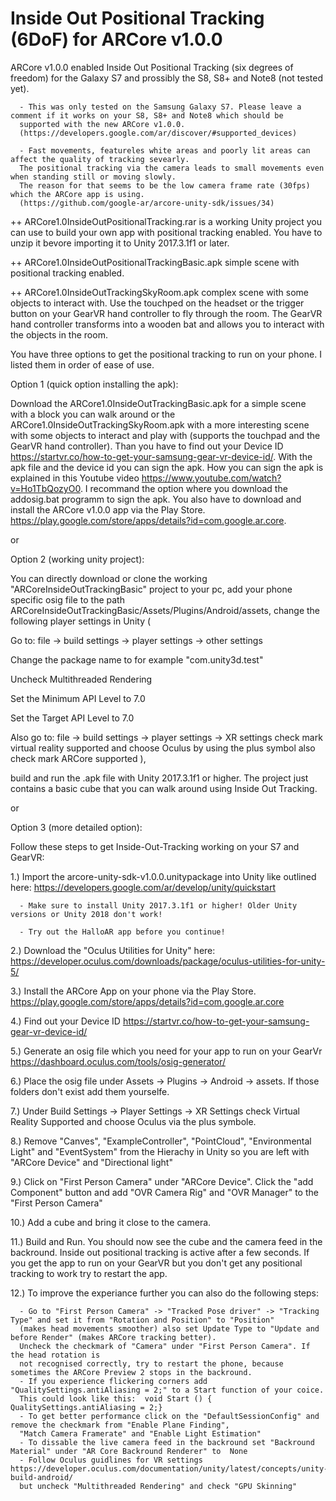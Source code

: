 # Inside Out Positional Tracking (6DoF) for ARCore v1.0.0
ARCore v1.0.0 enabled Inside Out Positional Tracking (six degrees of freedom) for the Galaxy S7 and prossibly the S8, S8+ and Note8 (not tested yet).
      
      
      - This was only tested on the Samsung Galaxy S7. Please leave a comment if it works on your S8, S8+ and Note8 which should be
      supported with the new ARCore v1.0.0.   
      (https://developers.google.com/ar/discover/#supported_devices)
      
      - Fast movements, featureles white areas and poorly lit areas can affect the quality of tracking sevearly. 
      The positional tracking via the camera leads to small movements even when standing still or moving slowly. 
      The reason for that seems to be the low camera frame rate (30fps) which the ARCore app is using.  
      (https://github.com/google-ar/arcore-unity-sdk/issues/34)     

++ ARCore1.0InsideOutPositionalTracking.rar is a working Unity project you can use to build your own app with positional tracking enabled. You have to unzip it bevore importing it to Unity 2017.3.1f1 or later.

++ ARCore1.0InsideOutPositionalTrackingBasic.apk simple scene with positional tracking enabled.

++ ARCore1.0InsideOutTrackingSkyRoom.apk complex scene with some objects to interact with. Use the touchped on the headset or the trigger button on your GearVR hand controller to fly through the room. The GearVR hand controller transforms into a wooden bat and allows you to interact with the objects in the room.


You have three options to get the positional tracking to run on your phone. I listed them in order of ease of use. 

Option 1 (quick option installing the apk):

Download the ARCore1.0InsideOutTrackingBasic.apk for a simple scene with a block you can walk around or the ARCore1.0InsideOutTrackingSkyRoom.apk with a more interesting scene with some objects to interact and play with (supports the touchpad and the GearVR hand controller). Than you have to find out your Device ID https://startvr.co/how-to-get-your-samsung-gear-vr-device-id/. With the apk file and the device id you can sign the apk. How you can sign the apk is explained in this Youtube video https://www.youtube.com/watch?v=Ho1TbQozyO0. I recommand the option where you download the addosig.bat programm to sign the apk. You also have to download and install the ARCore v1.0.0 app via the Play Store. https://play.google.com/store/apps/details?id=com.google.ar.core.  

or

Option 2 (working unity project):

You can directly download or clone the working "ARCoreInsideOutTrackingBasic" project to your pc, add your phone specific osig file to the path ARCoreInsideOutTrackingBasic/Assets/Plugins/Android/assets, change the following player settings in Unity 
(

Go to: file -> build settings -> player settings -> other settings

Change the package name to for example "com.unity3d.test"

Uncheck Multithreaded Rendering

Set the Minimum API Level to 7.0 

Set the Target API Level to 7.0

Also go to: file -> build settings -> player settings -> XR settings
check mark virtual reality supported and choose Oculus by using the plus symbol also check mark ARCore supported
), 

build and run the .apk file with Unity 2017.3.1f1 or higher. The project just contains a basic cube that you can walk around using Inside Out Tracking.

or

Option 3 (more detailed option):

Follow these steps to get Inside-Out-Tracking working on your S7 and GearVR:


1.) Import the arcore-unity-sdk-v1.0.0.unitypackage into Unity like outlined here: https://developers.google.com/ar/develop/unity/quickstart
      
      - Make sure to install Unity 2017.3.1f1 or higher! Older Unity versions or Unity 2018 don't work!
      
      - Try out the HalloAR app before you continue!
      
2.) Download the "Oculus Utilities for Unity" here: https://developer.oculus.com/downloads/package/oculus-utilities-for-unity-5/

3.) Install the ARCore App on your phone via the Play Store. https://play.google.com/store/apps/details?id=com.google.ar.core

4.) Find out your Device ID https://startvr.co/how-to-get-your-samsung-gear-vr-device-id/

5.) Generate an osig file which you need for your app to run on your GearVr https://dashboard.oculus.com/tools/osig-generator/

6.) Place the osig file under Assets -> Plugins -> Android -> assets. If those folders don't exist add them yourselfe.  

7.) Under Build Settings -> Player Settings -> XR Settings check Virtual Reality Supported and choose Oculus via the plus symbole.

8.) Remove "Canves", "ExampleController", "PointCloud", "Environmental Light" and "EventSystem" from the Hierachy in Unity so you are left with "ARCore Device" and "Directional light"

9.) Click on "First Person Camera" under "ARCore Device". Click the "add Component" button and add "OVR Camera Rig" and "OVR Manager" to the "First Person Camera"

10.) Add a cube and bring it close to the camera. 

11.) Build and Run. You should now see the cube and the camera feed in the backround. Inside out positional tracking is active after a few seconds. If you get the app to run on your GearVR but you don't get any positional tracking to work try to restart the app.

12.) To improve the experiance further you can also do the following steps:
      
      - Go to "First Person Camera" -> "Tracked Pose driver" -> "Tracking Type" and set it from "Rotation and Position" to "Position"
      (makes head movements smoother) also set Update Type to "Update and before Render" (makes ARCore tracking better).
      Uncheck the checkmark of "Camera" under "First Person Camera". If the head rotation is 
      not recognised correctly, try to restart the phone, because sometimes the ARCore Preview 2 stops in the backround.
      - If you experience flickering corners add "QualitySettings.antiAliasing = 2;" to a Start function of your coice.
      This could look like this:  void Start () { QualitySettings.antiAliasing = 2;}
      - To get better performance click on the "DefaultSessionConfig" and remove the checkmark from "Enable Plane Finding",
      "Match Camera Framerate" and "Enable Light Estimation" 
      - To dissable the live camera feed in the backround set "Backround Material" under "AR Core Backround Renderer" to  None
      - Follow Oculus guidlines for VR settings https://developer.oculus.com/documentation/unity/latest/concepts/unity-build-android/ 
      but uncheck "Multithreaded Rendering" and check "GPU Skinning"
 







